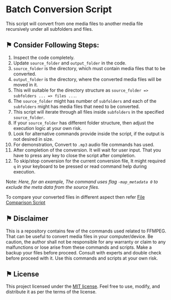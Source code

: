 # Batch Conversion Script

This script will convert from one media files to another media file recursively under all subfolders and files.

## &#9873; Consider Following Steps:

1. Inspect the code completely.
2. Update `source_folder` and `output_folder` in the code.
3. `source_folder` is the directory, which must contain media files that to be converted.
4. `output_folder` is the directory, where the converted media files will be moved in it.
5. This will suitable for the directory structure as `source_folder => subfolders ... => files ...`.
6. The `source_folder` might has number of `subfolders` and each of the `subfolders` might has media files that need to be converted.
7. This script will iterate through all files inside `subfolders` in the specified `source_folder`.
8. If your `source_folder` has different folder structure, then adjust the execution logic at your own risk.
9. Look for alternative commands provide inside the script, if the output is not desired in size.
10. For demonstration, Convert to `.mp3` audio file commands has used.
11. After completion of the conversion. It will wait for user input. That you have to press any key to close the script after completion.
12. To skip/stop conversion for the current conversion file, It might required `q` in your keyboard to be pressed or read command help during execution.

Note: *Here, for an example, The command uses flag `-map_metadata 0` to exclude the meta data from the source files.*

To compare your converted files in different aspect then refer [File Comparison Script](../file_comparison_script/README.md)

## &#9873; Disclaimer

This is a repository contains few of the commands used related to FFMPEG. That can be useful to convert media files in your computer/device. Be caution, the author shall not be responsible for any warranty or claim to any malfunctions or lose arise from these commands and scripts. Make a backup your files before proceed. Consult with experts and double check before proceed with it. Use this commands and scripts at your own risk.

## &#9873; License

This project licensed under the [MIT license](../../LICENSE). Feel free to use, modify, and distribute it as per the terms of the license.

